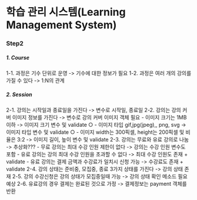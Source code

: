 # 학습 관리 시스템(Learning Management System)
### Step2
##### 1. Course
1-1. 과정은 기수 단위로 운영 -> 기수에 대한 정보가 필요
1-2. 과정은 여러 개의 강의를 가질 수 있다 -> 1:N의 관계

##### 2. Session
2-1. 강의는 시작일과 종료일을 가진다 -> 변수로 시작일, 종료일
2-2. 강의는 강의 커버 이미지 정보를 가진다 -> 변수로 강의 커버 이미지 객체 필요
    - 이미지 크기는 1MB 이하 -> 이미지 크기 변수 및 validate ○
    - 이미지 타입 gif,jpg(jpeg),, png, svg -> 이미지 타입 변수 및 validate ○
    - 이미지 width는 300픽셀, height는 200픽셀 및 비율은 3:2 -> 이미지 길이, 높이 변수 및 validate
2-3. 강의는 무료와 유료 강의로 나눔 -> 추상화???
    - 무료 강의는 최대 수강 인원 제한이 없다 -> 강의는 수강 인원 변수도 포함 
    - 유료 강의는 강의 최대 수강 인원을 초과할 수 없다 -> 최대 수강 인원도 존재 + validate
    - 유료 강의는 결제 금액과 수강료가 일치시 신청 가능 -> 수강료도 존재 + validate
2-4. 강의 상태는 준비중, 모집중, 종료 3가지 상태를 가진다 -> 강의 상태 존재
2-5. 강의 수강신청은 강의 상태가 모집중일때 가능 -> 강의 상태 확인 메소드 필요 예상
2-6. 유료강의 경우 결제는 완료된 것으로 가정 -> 결제정보는 payment 객체를 반환



